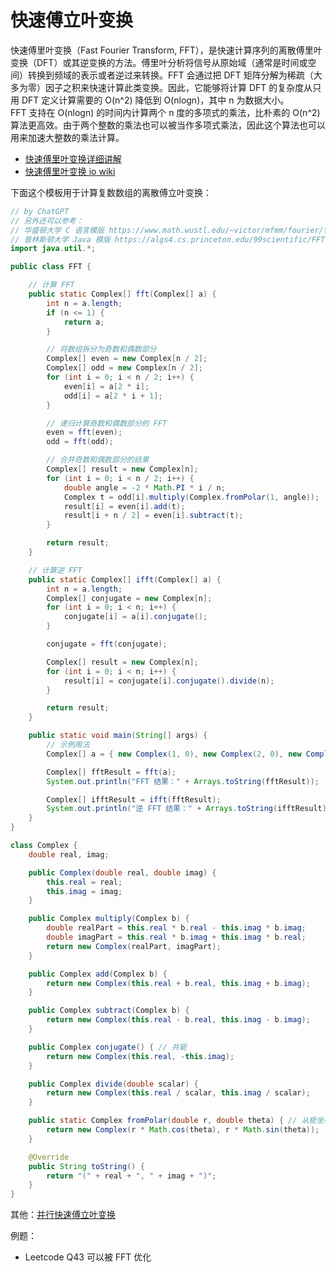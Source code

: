 # 快速傅立叶变换
快速傅里叶变换（Fast Fourier Transform, FFT），是快速计算序列的离散傅里叶变换（DFT）或其逆变换的方法。傅里叶分析将信号从原始域（通常是时间或空间）转换到频域的表示或者逆过来转换。FFT 会通过把 DFT 矩阵分解为稀疏（大多为零）因子之积来快速计算此类变换。因此，它能够将计算 DFT 的复杂度从只用 DFT 定义计算需要的 O(n^2) 降低到 O(nlogn)，其中 n 为数据大小。  
FFT 支持在 O(nlogn) 的时间内计算两个 n 度的多项式的乘法，比朴素的 O(n^2) 算法更高效。由于两个整数的乘法也可以被当作多项式乘法，因此这个算法也可以用来加速大整数的乘法计算。  

* [快速傅里叶变换详细讲解](https://www.youtube.com/watch?v=RlxT4Nmd45I&list=PLEUKC88yR4_al2oa2LF0SKS2RPpxmWg3n&index=9)
* [快速傅里叶变换 io wiki](https://oi-wiki.org/math/poly/fft/)

下面这个模板用于计算复数数组的离散傅立叶变换：
```java
// by ChatGPT
// 另外还可以参考：
// 华盛顿大学 C 语言模版 https://www.math.wustl.edu/~victor/mfmm/fourier/fft.c
// 普林斯顿大学 Java 模版 https://algs4.cs.princeton.edu/99scientific/FFT.java.html
import java.util.*;

public class FFT {

    // 计算 FFT
    public static Complex[] fft(Complex[] a) {
        int n = a.length;
        if (n <= 1) {
            return a;
        }

        // 将数组拆分为奇数和偶数部分
        Complex[] even = new Complex[n / 2];
        Complex[] odd = new Complex[n / 2];
        for (int i = 0; i < n / 2; i++) {
            even[i] = a[2 * i];
            odd[i] = a[2 * i + 1];
        }

        // 递归计算奇数和偶数部分的 FFT
        even = fft(even);
        odd = fft(odd);

        // 合并奇数和偶数部分的结果
        Complex[] result = new Complex[n];
        for (int i = 0; i < n / 2; i++) {
            double angle = -2 * Math.PI * i / n;
            Complex t = odd[i].multiply(Complex.fromPolar(1, angle));
            result[i] = even[i].add(t);
            result[i + n / 2] = even[i].subtract(t);
        }

        return result;
    }

    // 计算逆 FFT
    public static Complex[] ifft(Complex[] a) {
        int n = a.length;
        Complex[] conjugate = new Complex[n];
        for (int i = 0; i < n; i++) {
            conjugate[i] = a[i].conjugate();
        }

        conjugate = fft(conjugate);

        Complex[] result = new Complex[n];
        for (int i = 0; i < n; i++) {
            result[i] = conjugate[i].conjugate().divide(n);
        }

        return result;
    }

    public static void main(String[] args) {
        // 示例用法
        Complex[] a = { new Complex(1, 0), new Complex(2, 0), new Complex(3, 0), new Complex(4, 0) };

        Complex[] fftResult = fft(a);
        System.out.println("FFT 结果：" + Arrays.toString(fftResult));

        Complex[] ifftResult = ifft(fftResult);
        System.out.println("逆 FFT 结果：" + Arrays.toString(ifftResult));
    }
}

class Complex {
    double real, imag;

    public Complex(double real, double imag) {
        this.real = real;
        this.imag = imag;
    }

    public Complex multiply(Complex b) {
        double realPart = this.real * b.real - this.imag * b.imag;
        double imagPart = this.real * b.imag + this.imag * b.real;
        return new Complex(realPart, imagPart);
    }

    public Complex add(Complex b) {
        return new Complex(this.real + b.real, this.imag + b.imag);
    }

    public Complex subtract(Complex b) {
        return new Complex(this.real - b.real, this.imag - b.imag);
    }

    public Complex conjugate() { // 共轭
        return new Complex(this.real, -this.imag);
    }

    public Complex divide(double scalar) {
        return new Complex(this.real / scalar, this.imag / scalar);
    }

    public static Complex fromPolar(double r, double theta) { // 从极坐标转换
        return new Complex(r * Math.cos(theta), r * Math.sin(theta));
    }

    @Override
    public String toString() {
        return "(" + real + ", " + imag + ")";
    }
}
```

其他：[并行快速傅立叶变换](https://zh.wikipedia.org/zh-hans/%E5%B9%B6%E8%A1%8C%E5%BF%AB%E9%80%9F%E5%82%85%E9%87%8C%E5%8F%B6%E5%8F%98%E6%8D%A2)  

例题：  
* Leetcode Q43 可以被 FFT 优化

